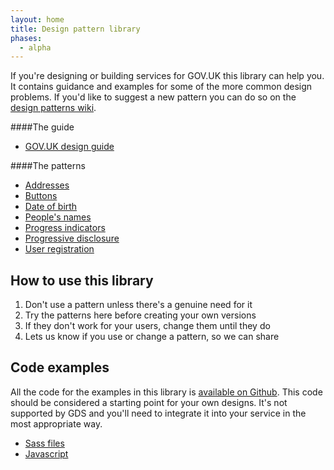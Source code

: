 ```yaml
---
layout: home
title: Design pattern library
phases:
  - alpha
---
```


If you're designing or building services for GOV.UK this library can help you.
It contains guidance and examples for some of the more common design problems.
If you'd like to suggest a new pattern you can do so on the [design patterns wiki](https://designpatterns.hackpad.com/Pattern-library-0eUk1OdHvql).

####The guide

* [GOV.UK design guide](design-guide.html)

####The patterns

* [Addresses](addresses.html)
* [Buttons](buttons.html)
* [Date of birth](date-of-birth.html)
* [People's names](peoples-names.html)
* [Progress indicators](progress-indicator.html)
* [Progressive disclosure](progressive-disclosure.html)
* [User registration](user-registration.html)

## How to use this library

1. Don't use a pattern unless there's a genuine need for it
2. Try the patterns here before creating your own versions
3. If they don't work for your users, change them until they do
4. Lets us know if you use or change a pattern, so we can share 

## Code examples

All the code for the examples in this library is [available on Github](https://github.com/alphagov/design-patterns).
This code should be considered a starting point for your own designs. It's not supported by GDS and you'll need to integrate it into your service in the most appropriate way.

* [Sass files](https://github.com/alphagov/design-patterns/tree/gh-pages/patterns/assets/sass/helpers)
* [Javascript](https://github.com/alphagov/design-patterns/tree/gh-pages/patterns/assets/javascripts)

